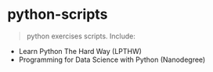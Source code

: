 # python-scripts
 > python exercises scripts. Include:

 + Learn Python The Hard Way (LPTHW)
 + Programming for Data Science with Python (Nanodegree)
